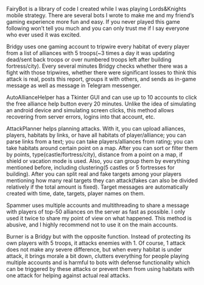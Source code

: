 FairyBot is a library of code I created while I was playing Lords&Knights mobile strategy. There are several bots I wrote to make me and my friend’s gaming experience more fun and easy. If you never played this game following won’t tell you much and you can only trust me if I say everyone who ever used it was excited.

Bridgy uses one gaming account to tripwire every habitat of every player from a list of alliances with 5 troops(~3 times a day it was updating dead/sent back troops or over numbered troops left after building fortress/city). Every several minutes Bridgy checks whether there was a fight with those tripwires, whether there were significant losses to think this attack is real, posts this report, groups it with others, and sends as in-game message as well as message in Telegram messenger.

AutoAllianceHelper has a Tkinter GUI and can use up to 10 accounts to click the free alliance help button every 20 minutes. Unlike the idea of simulating an android device and simulating screen clicks, this method allows recovering from server errors, logins into that account, etc.

AttackPlanner helps planning attacks. With it, you can upload alliances, players, habitats by links, or have all habitats of player/alliance; you can parse links from a text; you can take players/alliances from rating; you can take habitats around certain point on a map. After you can sort or filter them by points, type(castle/fortress/city), distance from a point on a map, if shield or vacation mode is used. Also, you can group them by everything mentioned before, including clustering(5 castles or 5 fortresses for building). After you can split real and fake targets among your players mentioning how many real targets they can attack(fakes can also be divided relatively if the total amount is fixed). Target messages are automatically created with time, date, targets, player names on them.

Spammer uses multiple accounts and multithreading to share a message with players of top-50 alliances on the server as fast as possible. I only used it twice to share my point of view on what happened. This method is abusive, and I highly recommend not to use it on the main accounts.

Burner is a Bridgy but with the opposite function. Instead of protecting its own players with 5 troops, it attacks enemies with 1. Of course, 1 attack does not make any severe difference, but when every habitat is under attack, it brings morale a bit down, clutters everything for people playing multiple accounts and is harmful to bots with defense functionality which can be triggered by these attacks or prevent them from using habitats with one attack for helping against actual real attacks.
